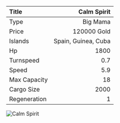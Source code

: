 |Title        | Calm Spirit
|:-|-:
|Type         | Big Mama     
|Price        | 120000 Gold    
|Islands      | Spain, Guinea, Cuba
|Hp           | 1800
|Turnspeed    | 0.7
|Speed        | 5.9
|Max Capacity | 18
|Cargo Size   | 2000
|Regeneration | 1

<img src="assets/img/calmSpirit.png" alt="Calm Spirit">